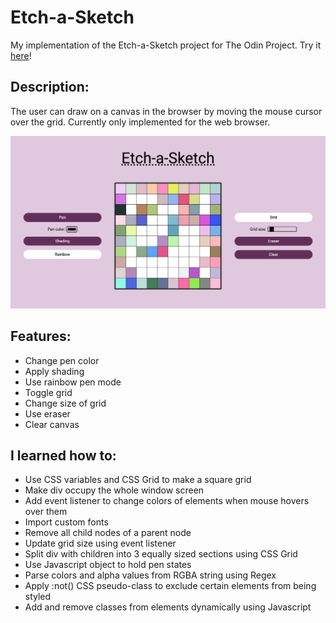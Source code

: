 # Etch-a-Sketch

My implementation of the Etch-a-Sketch project for The Odin Project. Try it [here](https://jooo-lee.github.io/etch-a-sketch/)!

## Description:

The user can draw on a canvas in the browser by moving the mouse cursor over the grid. Currently only implemented for the web browser. 

![demo image](./demo-img.png)

## Features:

* Change pen color
* Apply shading
* Use rainbow pen mode
* Toggle grid
* Change size of grid
* Use eraser
* Clear canvas

## I learned how to:

* Use CSS variables and CSS Grid to make a square grid
* Make div occupy the whole window screen
* Add event listener to change colors of elements when mouse hovers over them 
* Import custom fonts
* Remove all child nodes of a parent node
* Update grid size using event listener
* Split div with children into 3 equally sized sections using CSS Grid
* Use Javascript object to hold pen states
* Parse colors and alpha values from RGBA string using Regex
* Apply :not() CSS pseudo-class to exclude certain elements from being styled
* Add and remove classes from elements dynamically using Javascript